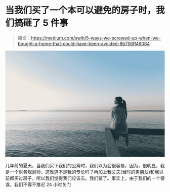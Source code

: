 # 当我们买了一个本可以避免的房子时，我们搞砸了 5 件事

> 原文：<https://medium.com/swlh/5-ways-we-screwed-up-when-we-bought-a-home-that-could-have-been-avoided-8b756ff49084>

![](img/bfd1a35347c03f2beb912e043b16cf8b.png)

几年前的夏天，当我们买下我们的公寓时，我们以为会很容易，因为，很明显，我是一个财务规划师，这难道不是我的专长吗？再加上我丈夫(当时的男朋友)和我以前都买过房子，所以我们觉得我们应该去。我们错了。事实上，由于我们的一个错误，我们不得不推迟 24 小时关门